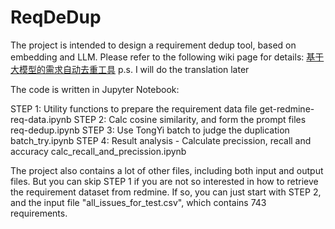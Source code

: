 # ReqDeDup

The project is intended to design a requirement dedup tool, based on embedding and LLM. Please refer to the following wiki page for details:
	[基于大模型的需求自动去重工具](https://avb8u30devt.feishu.cn/wiki/Vy9EwKXNZi5D6WkzMZDcyKKUnCe)
	p.s. I will do the translation later

The code is written in Jupyter Notebook:

STEP 1: Utility functions to prepare the requirement data file
	get-redmine-req-data.ipynb
STEP 2: Calc cosine similarity, and form the prompt files
	req-dedup.ipynb
STEP 3: Use TongYi batch to judge the duplication
	batch_try.ipynb
STEP 4: Result analysis - Calculate precission, recall and accuracy
	calc_recall_and_precission.ipynb

The project also contains a lot of other files, including both input and output files. But you can skip STEP 1 if you are not so interested in how to retrieve the requirement dataset from redmine. If so, you can just start with STEP 2, and the input file "all_issues_for_test.csv", which contains 743 requirements. 